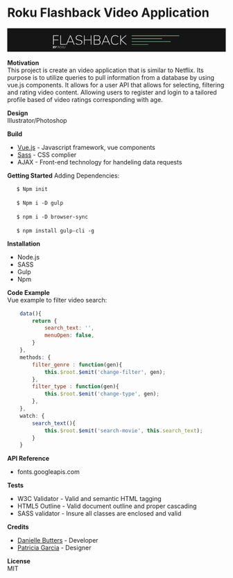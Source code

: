 # Roku Flashback Video Application

![alt text](https://github.com/daniellebutters37/butters_danielle_garcia_patricia_AVApp/blob/master/images/flashback-logo.png)

**Motivation**<br />
This project is create an video application that is similar to Netflix. Its purpose is to utilize queries to pull information from a database by using vue.js components. It allows for a user API that allows for selecting, filtering and rating video content. Allowing users to register and login to a tailored profile based of video ratings corresponding with age.

**Design**<br />
Illustrator/Photoshop

**Build**
* [Vue.js](https://vuejs.org) - Javascript framework, vue components
* [Sass](https://sass-lang.com) - CSS complier
* AJAX - Front-end technology for handeling data requests

**Getting Started**
Adding Dependencies:
```
   $ Npm init

   $ Npm i -D gulp

   $ npm i -D browser-sync

   $ npm install gulp-cli -g
```
**Installation**
* Node.js
* SASS
* Gulp
* Npm

**Code Example**<br />
Vue example to filter video search:
```js
    data(){
        return {
            search_text: '',
            menuOpen: false,
        }
    },
    methods: {
        filter_genre : function(gen){
            this.$root.$emit('change-filter', gen);
        },
        filter_type : function(gen){
            this.$root.$emit('change-type', gen);
        },
    },
    watch: {
        search_text(){
            this.$root.$emit('search-movie', this.search_text);
        }
    }
```

**API Reference** 
* fonts.googleapis.com 

**Tests**
* W3C Validator - Valid and semantic HTML tagging
* HTML5 Outline - Valid document outline and proper cascading
* SASS validator - Insure all classes are enclosed and valid

**Credits**
* [Danielle Butters](https://daniellebutters.ca) - Developer
* [Patricia Garcia](https://garcia-patricia.com) - Designer

**License**<br />
MIT